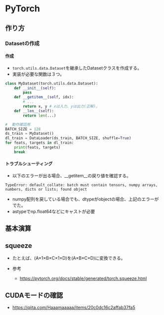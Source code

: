 # PyTorch

## 作り方

### Datasetの作成

#### 作成
- `torch.utils.data.Dataset`を継承したDatasetクラスを作成する。
- 実装が必要な関数は３つ。

```py
class MyDataset(torch.utils.data.Dataset):
    def __init__(self):
        pass
    def __getitem__(self, idx):
        # ...
        return x, y # xは入力、yは出力(正解)。
    def __len__(self):
        return len(...)

#  動作確認用
BATCH_SIZE = 128
ds_train = MyDataset()
dl_train = DataLoader(ds_train, BATCH_SIZE, shuffle=True)
for feats, targets in dl_train:
    print(feats, targets)
    break
```

#### トラブルシューティング
- 以下のエラーが出る場合、__getitem__の戻り値を確認する。
```
TypeError: default_collate: batch must contain tensors, numpy arrays, numbers, dicts or lists; found object
```

- numpy配列を戻している場合でも、dtypeがobjectの場合、上記のエラーがでた。
- astypeでnp.float64などにキャストが必要

## 基本演算

## squeeze

- たとえば、(A×1×B×C×1×D)を(A×B×C×D)に変換できる。

- 参考
  - https://pytorch.org/docs/stable/generated/torch.squeeze.html

## CUDAモードの確認

- https://qiita.com/Haaamaaaaa/items/20c0dc16c2affab37fa5